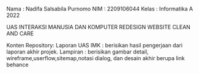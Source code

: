 Nama  : Nadifa Salsabila Purnomo
NIM   : 2209106044
Kelas  : Informatika A 2022 

UAS INTERAKSI MANUSIA DAN KOMPUTER
REDESIGN WEBSITE CLEAN AND CARE

Konten Repository:
Laporan UAS IMK : berisikan hasil pengerjaan dari laporan akhir projek.
Lampiran        : berisikan gambar detail, wireframe,userflow,sitemap,notasi dialog, dan desain akhir berupa link behance
